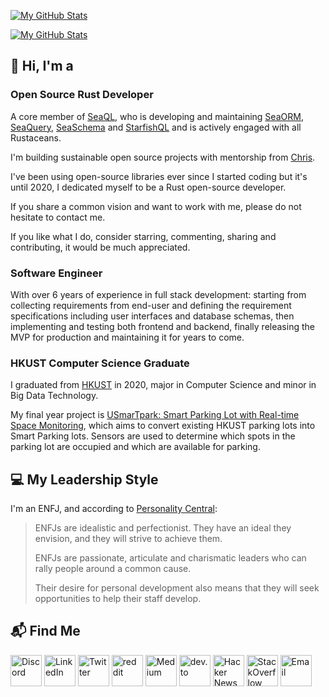 [![My GitHub Stats](https://github-readme-stats-one-bice.vercel.app/api?username=billy1624&show_icons=true&theme=dark&role=OWNER,ORGANIZATION_MEMBER,COLLABORATOR&include_all_commits=true&count_private=true)](https://github.com/billy1624#gh-dark-mode-only)

[![My GitHub Stats](https://github-readme-stats-one-bice.vercel.app/api?username=billy1624&show_icons=true&theme=default&role=OWNER,ORGANIZATION_MEMBER,COLLABORATOR&include_all_commits=true&count_private=true)](https://github.com/billy1624#gh-light-mode-only)

## 👋 Hi, I'm a

### Open Source Rust Developer

A core member of [SeaQL](https://github.com/SeaQL), who is developing and maintaining [SeaORM](https://github.com/SeaQL/sea-orm), [SeaQuery](https://github.com/SeaQL/sea-query), [SeaSchema](https://github.com/SeaQL/sea-schema) and [StarfishQL](https://github.com/SeaQL/starfish-ql) and is actively engaged with all Rustaceans.

I'm building sustainable open source projects with mentorship from [Chris](https://github.com/tyt2y3).

I've been using open-source libraries ever since I started coding but it's until 2020, I dedicated myself to be a Rust open-source developer.

If you share a common vision and want to work with me, please do not hesitate to contact me.

If you like what I do, consider starring, commenting, sharing and contributing, it would be much appreciated.

### Software Engineer

With over 6 years of experience in full stack development: starting from collecting requirements from end-user and defining the requirement specifications including user interfaces and database schemas, then implementing and testing both frontend and backend, finally releasing the MVP for production and maintaining it for years to come.

### HKUST Computer Science Graduate

I graduated from [HKUST](https://hkust.edu.hk/) in 2020, major in Computer Science and minor in Big Data Technology.

My final year project is [USmarTpark: Smart Parking Lot with Real-time Space Monitoring](https://youtu.be/y0ldZsfVBLY), which aims to convert existing HKUST parking lots into Smart Parking lots. Sensors are used to determine which spots in the parking lot are occupied and which are available for parking.

## 💻 My Leadership Style

I'm an ENFJ, and according to [Personality Central](https://personality-central.com/personality_types/enfj-leadership/):

> ENFJs are idealistic and perfectionist. They have an ideal they envision, and they will strive to achieve them.
> 
> ENFJs are passionate, articulate and charismatic leaders who can rally people around a common cause.
> 
> Their desire for personal development also means that they will seek opportunities to help their staff develop.

## 📬 Find Me

[<img src="https://edent.github.io/SuperTinyIcons/images/svg/discord.svg" width="50" title="Discord"/>](https://discordapp.com/users/578562150256082944)
[<img src="https://edent.github.io/SuperTinyIcons/images/svg/linkedin.svg" width="50" title="LinkedIn"/>](https://linkedin.com/in/cwchan-billy)
[<img src="https://edent.github.io/SuperTinyIcons/images/svg/twitter.svg" width="50" title="Twitter"/>](https://twitter.com/cwchan_billy)
[<img src="https://edent.github.io/SuperTinyIcons/images/svg/reddit.svg" width="50" title="reddit"/>](https://www.reddit.com/user/billy1624)
[<img src="https://edent.github.io/SuperTinyIcons/images/svg/medium.svg" width="50" title="Medium"/>](https://medium.com/@ccw_billy)
[<img src="https://edent.github.io/SuperTinyIcons/images/svg/dev_to.svg" width="50" title="dev.to"/>](https://dev.to/billy1624)
[<img src="https://edent.github.io/SuperTinyIcons/images/svg/hackernews.svg" width="50" title="Hacker News"/>](https://news.ycombinator.com/user?id=billy1624)
[<img src="https://edent.github.io/SuperTinyIcons/images/svg/stackoverflow.svg" width="50" title="StackOverflow"/>](https://stackoverflow.com/users/7059723/billy-chan)
[<img src="https://edent.github.io/SuperTinyIcons/images/svg/email.svg" width="50" title="Email"/>](mailto:ccw.billy.123@gmail.com)
